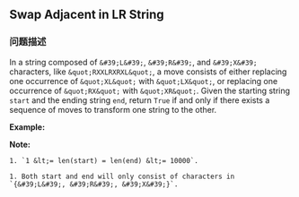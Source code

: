 ## Swap Adjacent in LR String  
### 问题描述
In a string composed of `&#39;L&#39;`, `&#39;R&#39;`, and `&#39;X&#39;` characters, like `&quot;RXXLRXRXL&quot;`, a move consists of either replacing one occurrence of `&quot;XL&quot;` with `&quot;LX&quot;`, or replacing one occurrence of `&quot;RX&quot;` with `&quot;XR&quot;`. Given the starting string `start` and the ending string `end`, return `True` if and only if there exists a sequence of moves to transform one string to the other.

**Example:**

**Note:**

	1. `1 &lt;= len(start) = len(end) &lt;= 10000`.
	1. Both start and end will only consist of characters in `{&#39;L&#39;, &#39;R&#39;, &#39;X&#39;}`.
